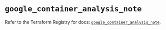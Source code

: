 # `google_container_analysis_note`

Refer to the Terraform Registry for docs: [`google_container_analysis_note`](https://registry.terraform.io/providers/hashicorp/google-beta/6.5.0/docs/resources/google_container_analysis_note).
